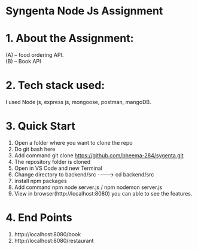 # Syngenta Node Js Assignment

# 1. About the Assignment:
(A) – food ordering API.<br/>
(B) – Book API

# 2. Tech stack used:
I used Node js, express js, mongoose, postman, mangoDB.

# 3. Quick Start
1. Open a folder where you want to clone the repo
2. Do git bash here
3. Add command git clone https://github.com/bheema-284/sygenta.git
4. The repository folder is cloned
6. Open in VS Code and new Terminal
7. Change directory to backend/src  ----> cd backend/src
8. install npm packages
9. Add command npm node server.js / npm nodemon server.js
10. View in browser(http://localhost:8080) you can able to see the features.

# 4. End Points
1. http://localhost:8080/book <br/>
2. http://localhost:8080/restaurant
